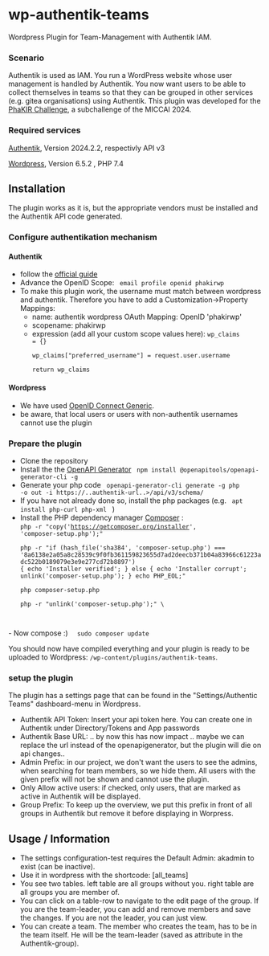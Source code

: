 # wp-authentik-teams
Wordpress Plugin for Team-Management with Authentik IAM.
### Scenario
Authentik is used as IAM.
You run a WordPress website whose user management is handled by Authentik.
You now want users to be able to collect themselves in teams so that they can be grouped in other services (e.g. gitea organisations) using Authentik.
This plugin was developed for the [PhaKIR Challenge](https://phakir.re-mic.de/), a subchallenge of the MICCAI 2024. 
### Required services
[Authentik](https://goauthentik.io/), Version 2024.2.2, respectivly API v3

[Wordpress](https://wordpress.com/), Version 6.5.2 , PHP 7.4

## Installation
The plugin works as it is, but the appropriate vendors must be installed and the Authentik API code generated.
### Configure authentikation mechanism
#### Authentik
  - follow the [official guide](https://docs.goauthentik.io/integrations/services/wordpress/)
  - Advance the OpenID Scope: <code> email profile openid phakirwp </code>
  - To make this plugin work, the username must match between wordpress and authentik. Therefore you have to add a Customization->Property Mappings:
      - name: authentik wordpress OAuth Mapping: OpenID 'phakirwp'
      - scopename: phakirwp
      - expression (add all your custom scope values here): <code>wp_claims = {} \
        wp_claims["preferred_username"] = request.user.username \
        return wp_claims
        </code>
#### Wordpress
- We have used [OpenID Connect Generic](https://github.com/oidc-wp/openid-connect-generic).
- be aware, that local users or users with non-authentik usernames cannot use the plugin
### Prepare the plugin
- Clone the repository
- Install the  the [OpenAPI Generator](https://openapi-generator.tech/) 
<code> npm install @openapitools/openapi-generator-cli -g </code>
- Generate your php code
  <code> openapi-generator-cli generate -g php -o out -i https://..authentik-url..>/api/v3/schema/ </code>
- If you have not already done so, install the php packages (e.g. <code> apt install php-curl php-xml </code> )
- Install the PHP dependency manager [Composer](https://getcomposer.org/)  : \
<code>php -r "copy('https://getcomposer.org/installer', 'composer-setup.php');" \
 php -r "if (hash_file('sha384', 'composer-setup.php') === '8a6138e2a05a8c28539c9f0fb361159823655d7ad2deecb371b04a83966c61223adc522b0189079e3e9e277cd72b8897') { echo 'Installer verified'; } else { echo 'Installer corrupt'; unlink('composer-setup.php'); } echo PHP_EOL;"\
 php composer-setup.php \
 php -r "unlink('composer-setup.php');" \
</code>
- Now compose :) <code>  sudo composer update </code>

You should now have compiled everything and your plugin is ready to be uploaded to Wordpress: <code>/wp-content/plugins/authentik-teams</code>.

### setup the plugin
The plugin has a settings page that can be found in the "Settings/Authentic Teams" dashboard-menu in Wordpress.
- Authentik API Token: Insert your api token here. You can create one in Authentik under Directory/Tokens and App passwords
- Authentik Base URL: .. by now this has now impact .. maybe we can replace the url instead of the openapigenerator, but the plugin will die on api changes..
- Admin Prefix: in our project, we don't want the users to see the admins, when searching for team members, so we hide them. All users with the given prefix will not be shown and cannot use the plugin.
- Only Allow active users: if checked, only users, that are marked as active in Authentik will be displayed.
- Group Prefix: To keep up the overview, we put this prefix in front of all groups in Authentik but remove it before displaying in Worpress.

## Usage / Information
- The settings configuration-test requires the Default Admin: akadmin to exist (can be inactive).
- Use it in wordpress with the shortcode: [all_teams]
- You see two tables. left table are all groups without you. right table are all groups you are member of.
- You can click on a table-row to navigate to the edit page of the group. If you are the team-leader, you can add and remove members and save the changes. If you are not the leader, you can just view.
- You can create a team. The member who creates the team, has to be in the team itself. He will be the team-leader (saved as attribute in the Authentik-group).  